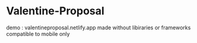 # Valentine-Proposal
demo : valentineproposal.netlify.app
made without libiraries or frameworks
compatible to mobile only
